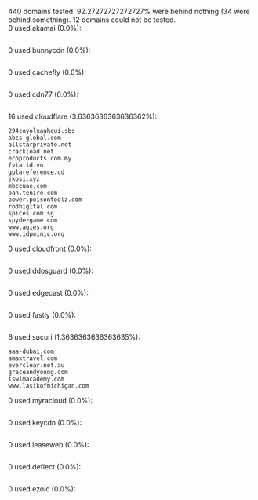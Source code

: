 440 domains tested. 92.27272727272727% were behind nothing (34 were behind something). 12 domains could not be tested.<br>
0 used akamai (0.0%):
```

```

0 used bunnycdn (0.0%):
```

```

0 used cachefly (0.0%):
```

```

0 used cdn77 (0.0%):
```

```

16 used cloudflare (3.6363636363636362%):
```
294coyolxauhqui.sbs
abcs-global.com
allstarprivate.net
crackload.net
ecoproducts.com.my
fvia.id.vn
gplareference.cd
jkosi.xyz
mbccuae.com
pan.tenire.com
power.poisontoolz.com
rodhigital.com
spices.com.sg
spydezgame.com
www.agies.org
www.idpminic.org
```

0 used cloudfront (0.0%):
```

```

0 used ddosguard (0.0%):
```

```

0 used edgecast (0.0%):
```

```

0 used fastly (0.0%):
```

```

6 used sucuri (1.3636363636363635%):
```
aaa-dubai.com
amaxtravel.com
everclear.net.au
graceandyoung.com
iswimacademy.com
www.lasikofmichigan.com
```

0 used myracloud (0.0%):
```

```

0 used keycdn (0.0%):
```

```

0 used leaseweb (0.0%):
```

```

0 used deflect (0.0%):
```

```

0 used ezoic (0.0%):
```

```
